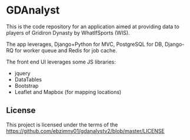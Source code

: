 # GDAnalyst
This is the code repository for an application aimed at providing data to players of Gridiron Dynasty by WhatIfSports (WIS).

The app leverages, Django+Python for MVC, PostgreSQL for DB, Django-RQ for worker queue and Redis for job cache.

The front end UI leverages some JS libraries:
- jquery
- DataTables
- Bootstrap
- Leaflet and Mapbox (for mapping locations)


## License
This project is licensed under the terms of the https://github.com/ebzimny01/gdanalystv2/blob/master/LICENSE

